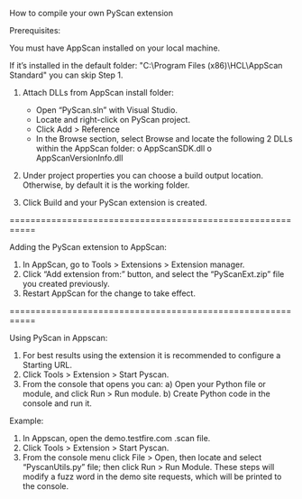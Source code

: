 How to compile your own PyScan extension

Prerequisites:

You must have AppScan installed on your local machine.

If it’s installed in the default folder:
"C:\Program Files (x86)\HCL\AppScan Standard\"
you can skip Step 1.

1) Attach DLLs from AppScan install folder:
	-	Open “PyScan.sln” with Visual Studio.
	-	Locate and right-click on PyScan project.
	-	Click Add > Reference
	-	In the Browse section, select Browse and locate the following 2 DLLs within the AppScan folder:
		o	AppScanSDK.dll
		o	AppScanVersionInfo.dll

2) Under project properties you can choose a build output location. Otherwise, by default it is the working folder.

3) Click Build and your PyScan extension is created.

===========================================================

Adding the PyScan extension to AppScan:

1) In AppScan, go to Tools > Extensions > Extension manager.
2) Click “Add extension from:” button, and select the “PyScanExt.zip” file you created previously.
3) Restart AppScan for the change to take effect.

===========================================================

Using PyScan in Appscan:

1) For best results using the extension it is recommended to configure a Starting URL.
2) Click Tools > Extension > Start Pyscan.
3) From the console that opens you can:
	a) Open your Python file or module, and click Run > Run module.
	b) Create Python code in the console and run it.

Example:
1) In Appscan, open the demo.testfire.com .scan file.
2) Click Tools > Extension > Start Pyscan.
3) From the console menu click File > Open, then locate and select “PyscanUtils.py” file; then click Run > Run Module.
	These steps will modify a fuzz word in the demo site requests, which will be printed to the console.
